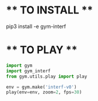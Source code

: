 # ** TO INSTALL **
pip3 install -e gym-interf


# ** TO PLAY **
```python
import gym
import gym_interf
from gym.utils.play import play

env = gym.make('interf-v0')
play(env=env, zoom=2, fps=30)

```



